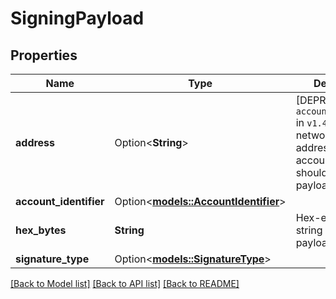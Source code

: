 # SigningPayload

## Properties

Name | Type | Description | Notes
------------ | ------------- | ------------- | -------------
**address** | Option<**String**> | [DEPRECATED by `account_identifier` in `v1.4.4`] The network-specific address of the account that should sign the payload.  | [optional]
**account_identifier** | Option<[**models::AccountIdentifier**](AccountIdentifier.md)> |  | [optional]
**hex_bytes** | **String** | Hex-encoded string of the payload bytes.  | 
**signature_type** | Option<[**models::SignatureType**](SignatureType.md)> |  | [optional]

[[Back to Model list]](../README.md#documentation-for-models) [[Back to API list]](../README.md#documentation-for-api-endpoints) [[Back to README]](../README.md)


